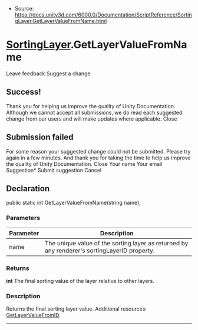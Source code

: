 * Source: https://docs.unity3d.com/6000.0/Documentation/ScriptReference/SortingLayer.GetLayerValueFromName.html

#  [SortingLayer](https://docs.unity3d.com/6000.0/Documentation/ScriptReference/SortingLayer.html).GetLayerValueFromName
Leave feedback
Suggest a change
## Success!
Thank you for helping us improve the quality of Unity Documentation. Although we cannot accept all submissions, we do read each suggested change from our users and will make updates where applicable.
Close
## Submission failed
For some reason your suggested change could not be submitted. Please <a>try again</a> in a few minutes. And thank you for taking the time to help us improve the quality of Unity Documentation.
Close
Your name Your email Suggestion* Submit suggestion
Cancel
## Declaration
public static int GetLayerValueFromName(string name); 
### Parameters
Parameter | Description  
---|---  
name | The unique value of the sorting layer as returned by any renderer's sortingLayerID property.  
### Returns
**int** The final sorting value of the layer relative to other layers. 
### Description
Returns the final sorting layer value. Additional resources: [GetLayerValueFromID](https://docs.unity3d.com/6000.0/Documentation/ScriptReference/SortingLayer.GetLayerValueFromID.html).
* * *
